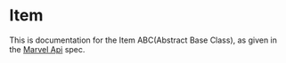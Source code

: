 # Item

This is documentation for the Item ABC(Abstract Base Class), as given in the
[Marvel Api](https://developer.marvel.com) spec.

## 
